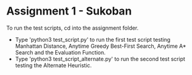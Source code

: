 # Assignment 1 - Sukoban
To run the test scripts, cd into the assignment folder. 
* Type 'python3 test\_script.py' to run the first test script testing Manhattan Distance, Anytime Greedy Best-First Search, Anytime A\* Search and the Evaluation Function.
* Type 'python3 test\_script\_alternate.py' to run the second test script testing the Alternate Heuristic.

